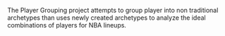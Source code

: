 The Player Grouping project attempts to group player into non traditional archetypes than uses newly created archetypes to analyze the ideal combinations of players for NBA lineups.

